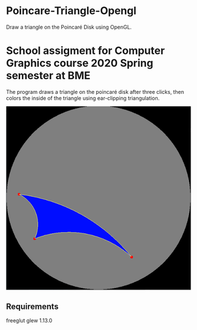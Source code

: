 # Poincare-Triangle-Opengl
Draw a triangle on the Poincaré Disk using OpenGL.

# School assigment for Computer Graphics course 2020 Spring semester at BME

The program draws a triangle on the poincaré disk after three clicks, then colors the inside of the triangle using ear-clipping triangulation.

![Example output](example.png)

## Requirements

freeglut
glew 1.13.0
